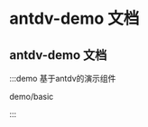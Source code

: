 <!--
 * @Description: 
 * @Version: 2.0
 * @Autor: caohao
 * @Date: 2024-01-02 09:40:28
 * @LastEditors: caohao
 * @LastEditTime: 2024-01-03 00:30:19
-->
# antdv-demo 文档

## antdv-demo 文档

:::demo 基于antdv的演示组件

demo/basic

:::

